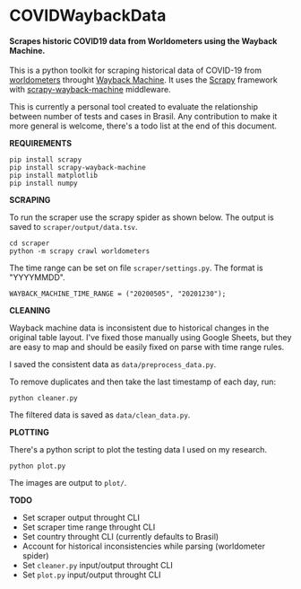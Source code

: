 # COVIDWaybackData
#### Scrapes historic COVID19 data from Worldometers using the Wayback Machine.

This is a python toolkit for scraping historical data of COVID-19 from [worldometers](worldometers.info/coronavirus) throught [Wayback Machine](https://archive.org/web/).
It uses the [Scrapy](https://scrapy.org/) framework with [scrapy-wayback-machine](https://github.com/sangaline/scrapy-wayback-machine) middleware.

This is currently a personal tool created to evaluate the relationship between number of tests and cases in Brasil. Any contribution to make it more general is welcome, there's a todo list at the end of this document.

**REQUIREMENTS**

```
pip install scrapy
pip install scrapy-wayback-machine
pip install matplotlib
pip install numpy
```

**SCRAPING**

To run the scraper use the scrapy spider as shown below. The output is saved to `scraper/output/data.tsv`.

```
cd scraper
python -m scrapy crawl worldometers
```

The time range can be set on file `scraper/settings.py`. The format is "YYYYMMDD".

```
WAYBACK_MACHINE_TIME_RANGE = ("20200505", "20201230");
```

**CLEANING**

Wayback machine data is inconsistent due to historical changes in the original table layout. I've fixed those manually using Google Sheets, but they are easy to map and should be easily fixed on parse with time range rules.

I saved the consistent data as `data/preprocess_data.py`.

To remove duplicates and then take the last timestamp of each day, run:

```
python cleaner.py
```

The filtered data is saved as `data/clean_data.py`.

**PLOTTING**

There's a python script to plot the testing data I used on my research.

```
python plot.py
```

The images are output to `plot/`.

**TODO**
- Set scraper output throught CLI
- Set scraper time range throught CLI
- Set country throught CLI (currently defaults to Brasil)
- Account for historical inconsistencies while parsing (worldometer spider)
- Set `cleaner.py` input/output throught CLI
- Set `plot.py` input/output throught CLI
